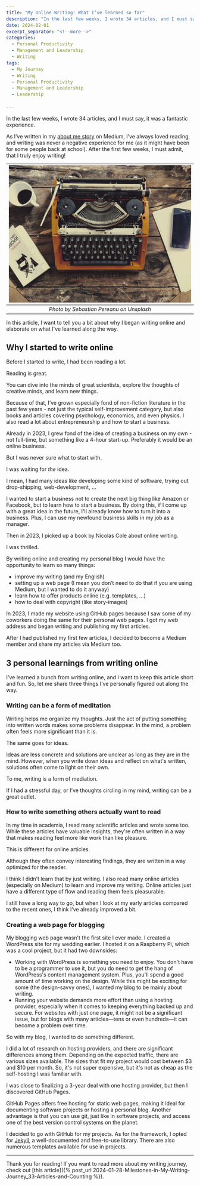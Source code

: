 ```yaml
---
title: "My Online Writing: What I’ve learned so far"
description: "In the last few weeks, I wrote 34 articles, and I must say, it was a fantastic experience. As I’ve written in my about me story, I’ve always loved reading, and writing was never a negative experience for me (as it might have been for some people back at school). After the first few weeks, I must admit, that I truly enjoy writing! In this article, I want to tell you a bit about why I began writing online and elaborate on what I've learned along the way."
date: 2024-02-01
excerpt_separator: "<!--more-->"
categories:
  - Personal Productivity
  - Management and Leadership
  - Writing
tags:
  - My Journey
  - Writing
  - Personal Productivity
  - Management and Leadership
  - Leadership

---
```


In the last few weeks, I wrote 34 articles, and I must say, it was a fantastic experience.

As I’ve written in my [about me story](https://medium.com/about-me-stories/about-me-matthias-karner-40099d453354) on Medium, I’ve always loved reading, and writing was never a negative experience for me (as it might have been for some people back at school). After the first few weeks, I must admit, that I truly enjoy writing!

| ![image](/assets/images/pereanu-sebastian-typewriter-unsplash.jpg) |
|:--:|
| *Photo by Sebastian Pereanu on Unsplash* |

In this article, I want to tell you a bit about why I began writing online and elaborate on what I've learned along the way.

## Why I started to write online

Before I started to write, I had been reading a lot.

Reading is great.

You can dive into the minds of great scientists, explore the thoughts of creative minds, and learn new things.

Because of that, I’ve grown especially fond of non-fiction literature in the past few years - not just the typical self-improvement category, but also books and articles covering psychology, economics, and even physics. I also read a lot about entrepreneurship and how to start a business.

Already in 2023, I grew fond of the idea of creating a business on my own - not full-time, but something like a 4-hour start-up. Preferably it would be an online business.

But I was never sure what to start with.

I was waiting for *the* idea.

I mean, I had many ideas like developing some kind of software, trying out drop-shipping, web-development, …

I wanted to start a business not to create the next big thing like Amazon or Facebook, but to learn how to start a business. By doing this, if I come up with a great idea in the future, I'll already know how to turn it into a business. Plus, I can use my newfound business skills in my job as a manager.

Then in 2023, I picked up a book by Nicolas Cole about online writing.

I was thrilled.

By writing online and creating my personal blog I would have the opportunity to learn so many things:

- improve my writing (and my English)
- setting up a web page (I mean you don’t need to do that if you are using Medium, but I wanted to do it anyway)
- learn how to offer products online (e.g. templates, …)
- how to deal with copyright (like story-images)

In 2023, I made my website using GitHub pages because I saw some of my coworkers doing the same for their personal web pages. I got my web address and began writing and publishing my first articles.

After I had published my first few articles, I decided to become a Medium member and share my articles via Medium too.

## 3 personal learnings from writing online

I've learned a bunch from writing online, and I want to keep this article short and fun. So, let me share three things I've personally figured out along the way.

### Writing can be a form of meditation

Writing helps me organize my thoughts. Just the act of putting something into written words makes some problems disappear. In the mind, a problem often feels more significant than it is.

The same goes for ideas.

Ideas are less concrete and solutions are unclear as long as they are in the mind. However, when you write down ideas and reflect on what's written, solutions often come to light on their own.

To me, writing is a form of mediation.

If I had a stressful day, or I’ve thoughts circling in my mind, writing can be a great outlet.

### How to write something others actually want to read

In my time in academia, I read many scientific articles and wrote some too. While these articles have valuable insights, they're often written in a way that makes reading feel more like work than like pleasure.

This is different for online articles.

Although they often convey interesting findings, they are written in a way optimized for the reader.

I think I didn’t learn that by just writing. I also read many online articles (especially on Medium) to learn and improve my writing. Online articles just have a different type of flow and reading them feels pleasurable.

I still have a long way to go, but when I look at my early articles compared to the recent ones, I think I’ve already improved a bit.

### Creating a web page for blogging

My blogging web page wasn't the first site I ever made. I created a WordPress site for my wedding earlier. I hosted it on a Raspberry Pi, which was a cool project, but it had two downsides:

- Working with WordPress is something you need to enjoy. You don't have to be a programmer to use it, but you do need to get the hang of WordPress's content management system. Plus, you'll spend a good amount of time working on the design. While this might be exciting for some (the design-savvy ones), I wanted my blog to be mainly about writing.
- Running your website demands more effort than using a hosting provider, especially when it comes to keeping everything backed up and secure. For websites with just one page, it might not be a significant issue, but for blogs with many articles—tens or even hundreds—it can become a problem over time.

So with my blog, I wanted to do something different.

I did a lot of research on hosting providers, and there are significant differences among them. Depending on the expected traffic, there are various sizes available. The sizes that fit my project would cost between $3 and $10 per month. So, it's not super expensive, but it's not as cheap as the self-hosting I was familiar with.

I was close to finalizing a 3-year deal with one hosting provider, but then I discovered GitHub Pages.

GitHub Pages offers free hosting for static web pages, making it ideal for documenting software projects or hosting a personal blog. Another advantage is that you can use git, just like in software projects, and access one of the best version control systems on the planet.

I decided to go with GitHub for my projects. As for the framework, I opted for [Jekyll](https://jekyllrb.com/), a well-documented and free-to-use library. There are also numerous templates available for use in projects.

---

Thank you for reading! If you want to read more about my writing journey, check out [this article]({% post_url 2024-01-28-Milestones-in-My-Writing-Journey_33-Articles-and-Counting %}).
